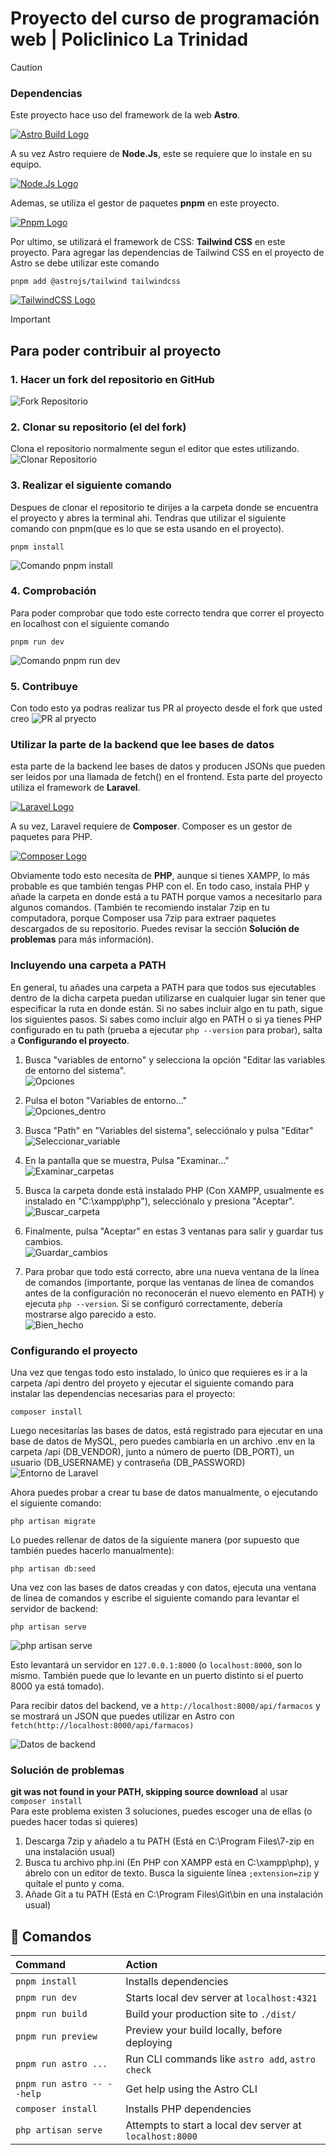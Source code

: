# Proyecto del curso de programación web | Policlinico La Trinidad
>[!CAUTION]
>### Dependencias
>Este proyecto hace uso del framework de la web **Astro**.
>
>[![Astro Build Logo](https://astro.build/assets/press/astro-logo-light-gradient.svg)](https://astro.build/)
>
>A su vez Astro requiere de **Node.Js**, este se requiere que lo instale en su equipo.
>
>[![Node.Js Logo](https://upload.wikimedia.org/wikipedia/commons/d/d9/Node.js_logo.svg)](https://nodejs.org/en)
>
>Ademas, se utiliza el gestor de paquetes **pnpm** en este proyecto.
>
>[![Pnpm Logo](https://pnpm.io/img/pnpm-no-name-with-frame.svg)](https://pnpm.io/)
>
>Por ultimo, se utilizará el framework de CSS: **Tailwind CSS** en este proyecto.
>Para agregar las dependencias de Tailwind CSS en el proyecto de Astro se debe utilizar este comando
> ```
> pnpm add @astrojs/tailwind tailwindcss
> ```
>[![TailwindCSS Logo](https://svglogos.net/wp-content/uploads/tailwindcss-icon.svg)](https://tailwindcss.com/)

> [!IMPORTANT]
>## Para poder contribuir al proyecto
>### 1. Hacer un fork del repositorio en GitHub
>![Fork Repositorio](/public/img/Screenshots/ForkGitHub.png)
>### 2. Clonar su repositorio (el del fork)
>Clona el repositorio normalmente segun el editor que estes utilizando.
>![Clonar Repositorio](/public/img/Screenshots/cloneGitHub.png)
>### 3. Realizar el siguiente comando
>Despues de clonar el repositorio te dirijes a la carpeta donde se encuentra el proyecto y abres la terminal ahi.
>Tendras que utilizar el siguiente comando con pnpm(que es lo que se esta usando en el proyecto).
> ```
> pnpm install
> ```
>![Comando pnpm install](/public/img/Screenshots/pnpmInstall.png)
>### 4. Comprobación
>Para poder comprobar que todo este correcto tendra que correr el proyecto en localhost con el siguiente comando
> ```
> pnpm run dev
> ```
>![Comando pnpm run dev](/public/img/Screenshots/pnpmRunDev.png)
>### 5. Contribuye
>Con todo esto ya podras realizar tus PR al proyecto desde el fork que usted creo
>![PR al pryecto](/public/img/Screenshots/prGitHub.png)
>### Utilizar la parte de la backend que lee bases de datos
>esta parte de la backend lee bases de datos y producen JSONs que pueden ser leidos por una llamada de fetch() en
>el frontend. Esta parte del proyecto utiliza el framework de **Laravel**.
>
>[![Laravel Logo](https://laravel.com/img/logomark.min.svg)](https://laravel.com/)  
>
>A su vez, Laravel requiere de **Composer**. Composer es un gestor de paquetes para PHP.  
>
>[![Composer Logo](https://getcomposer.org/img/logo-composer-transparent.png)](https://getcomposer.org/)
>
>Obviamente todo esto necesita de **PHP**, aunque si tienes XAMPP, lo más probable es que también tengas PHP con el.
>En todo caso, instala PHP y añade la carpeta en donde está a tu PATH porque vamos a necesitarlo para
>algunos comandos. (También te recomiendo instalar 7zip en tu computadora, porque Composer usa 7zip para extraer paquetes descargados de su
>repositorio. Puedes revisar la sección **Solución de problemas** para más información).
>
>### Incluyendo una carpeta a PATH
>En general, tu añades una carpeta a PATH para que todos sus ejecutables dentro de la dicha carpeta puedan
>utilizarse en cualquier lugar sin tener que especificar la ruta en donde están. Si no sabes incluir algo en tu path, sigue los siguientes pasos. Si sabes como incluir algo en PATH o si ya tienes PHP configurado en tu path (prueba a ejecutar ```php --version``` para probar), salta a **Configurando el proyecto**.
>
> 1) Busca "variables de entorno" y selecciona la opción "Editar las variables de entorno del sistema".  
> ![Opciones](/public/img/Screenshots/variablesEntorno1.png)
>
> 2) Pulsa el boton "Variables de entorno..."  
> ![Opciones_dentro](/public/img/Screenshots/variablesEntorno2.png)
>
> 3) Busca "Path" en "Variables del sistema", selecciónalo y pulsa "Editar"  
> ![Seleccionar_variable](/public/img/Screenshots/variablesEntorno3.png)
>
> 4) En la pantalla que se muestra, Pulsa "Examinar..."  
> ![Examinar_carpetas](/public/img/Screenshots/variablesEntorno4.png)
>
> 5) Busca la carpeta donde está instalado PHP (Con XAMPP, usualmente es instalado en "C:\xampp\php"),
>    selecciónalo y presiona "Aceptar".  
> ![Buscar_carpeta](/public/img/Screenshots/variablesEntorno5.png)
>
> 6) Finalmente, pulsa "Aceptar" en estas 3 ventanas para salir y guardar tus cambios.  
> ![Guardar_cambios](/public/img/Screenshots/variablesEntorno6.png)
>
> 7) Para probar que todo está correcto, abre una nueva ventana de la línea de comandos (importante, porque las ventanas de línea de comandos antes de la configuración no reconocerán el nuevo elemento en PATH) y ejecuta ```php
>    --version```. Si se configuró correctamente, debería mostrarse algo parecido a esto.  
> ![Bien_hecho](/public/img/Screenshots/exito.png)
>
>### Configurando el proyecto
>
>Una vez que tengas todo esto instalado, lo único que requieres es ir a la carpeta /api dentro del proyeto y ejecutar
>el siguiente comando para instalar las dependencias necesarias para el proyecto:
>```
>composer install
>```
>Luego necesitarías las bases de datos, está registrado para ejecutar en una base de datos de MySQL, pero puedes cambiarla en un archivo .env en la carpeta /api (DB_VENDOR), junto a número de puerto (DB_PORT), un usuario (DB_USERNAME) y contraseña (DB_PASSWORD)  
>![Entorno de Laravel](/public/img/Screenshots/entorno5.png)
>
>Ahora puedes probar a crear tu base de datos manualmente, o ejecutando el siguiente comando:
>```
>php artisan migrate
>```
>
>Lo puedes rellenar de datos de la siguiente manera (por supuesto que también puedes hacerlo manualmente):
>```
>php artisan db:seed
>```
>
>Una vez con las bases de datos creadas y con datos, ejecuta una ventana de línea de comandos y escribe el siguiente
>comando para levantar el servidor de backend:
>```
>php artisan serve
>```
>
> ![php artisan serve](/public/img/Screenshots/phpArtisanServe.png)
>
>Esto levantará un servidor en ```127.0.0.1:8000``` (o ```localhost:8000```, son lo mismo. También puede que lo
>levante en un puerto distinto si el puerto 8000 ya está tomado).
>
>Para recibir datos del backend, ve a ```http://localhost:8000/api/farmacos``` y se mostrará un JSON que puedes
>utilizar en Astro con ```fetch(http://localhost:8000/api/farmacos)```
>
>![Datos de backend](/public/img/Screenshots/datos.png)
>### Solución de problemas
>**git was not found in your PATH, skipping source download** al usar ```composer install```  
>Para este problema existen 3 soluciones, puedes escoger una de ellas (o puedes hacer todas si quieres)
> 1) Descarga 7zip y añadelo a tu PATH (Está en C:\Program Files\7-zip en una instalación usual)  
> 2) Busca tu archivo php.ini (En PHP con XAMPP está en C:\xampp\php), y ábrelo con un editor de texto.
> Busca la siguiente línea ```;extension=zip``` y quítale el punto y coma.  
> 3) Añade Git a tu PATH (Está en C:\Program Files\Git\bin en una instalación usual)

<!-- ## 🚀 Project Structure

Inside of your Astro project, you'll see the following folders and files:

```text
/
├── public/
│   └── favicon.svg
├── src/
│   ├── components/
│   │   └── Card.astro
│   ├── layouts/
│   │   └── Layout.astro
│   └── pages/
│       └── index.astro
└── package.json
``` -->

## 🧞 Comandos

| Command                    | Action                                           |
| :------------------------- | :----------------------------------------------- |
| `pnpm install`             | Installs dependencies                            |
| `pnpm run dev`             | Starts local dev server at `localhost:4321`      |
| `pnpm run build`           | Build your production site to `./dist/`          |
| `pnpm run preview`         | Preview your build locally, before deploying     |
| `pnpm run astro ...`       | Run CLI commands like `astro add`, `astro check` |
| `pnpm run astro -- --help` | Get help using the Astro CLI                     |
| `composer install`         | Installs PHP dependencies                        |
| `php artisan serve`        | Attempts to start a local dev server at `localhost:8000`    |
